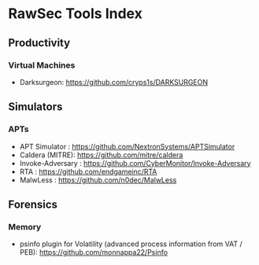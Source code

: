 # RawSec Tools Index

## Productivity

### Virtual Machines
* Darksurgeon: https://github.com/cryps1s/DARKSURGEON

## Simulators

### APTs
* APT Simulator : https://github.com/NextronSystems/APTSimulator
* Caldera (MITRE): https://github.com/mitre/caldera
* Invoke-Adversary : https://github.com/CyberMonitor/Invoke-Adversary
* RTA : https://github.com/endgameinc/RTA
* MalwLess : https://github.com/n0dec/MalwLess

## Forensics

### Memory

* psinfo plugin for Volatility (advanced process information from VAT / PEB): https://github.com/monnappa22/Psinfo
